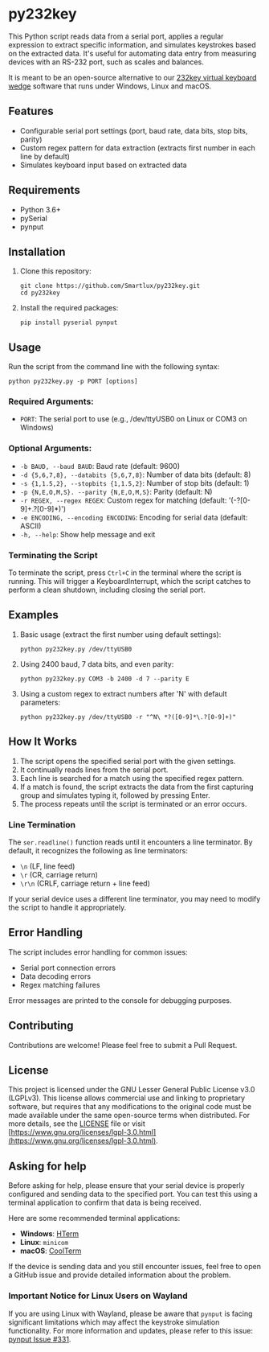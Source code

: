 # py232key

This Python script reads data from a serial port, applies a regular expression to extract specific information, and simulates keystrokes based on the extracted data. It's useful for automating data entry from measuring devices with an RS-232 port, such as scales and balances.

It is meant to be an open-source alternative to our [232key virtual keyboard wedge](https://www.232key.com) software that runs under Windows, Linux and macOS.

## Features

- Configurable serial port settings (port, baud rate, data bits, stop bits, parity)
- Custom regex pattern for data extraction (extracts first number in each line by default)
- Simulates keyboard input based on extracted data

## Requirements

- Python 3.6+
- pySerial
- pynput

## Installation

1. Clone this repository:
   ```
   git clone https://github.com/Smartlux/py232key.git
   cd py232key
   ```

2. Install the required packages:
   ```
   pip install pyserial pynput
   ```

## Usage

Run the script from the command line with the following syntax:

```
python py232key.py -p PORT [options]
```

### Required Arguments:

- `PORT`: The serial port to use (e.g., /dev/ttyUSB0 on Linux or COM3 on Windows)

### Optional Arguments:

- `-b BAUD, --baud BAUD`: Baud rate (default: 9600)
- `-d {5,6,7,8}, --databits {5,6,7,8}`: Number of data bits (default: 8)
- `-s {1,1.5,2}, --stopbits {1,1.5,2}`: Number of stop bits (default: 1)
- `-p {N,E,O,M,S}. --parity {N,E,O,M,S}`: Parity (default: N)
- `-r REGEX, --regex REGEX`: Custom regex for matching (default: '(-?[0-9]+\.?[0-9]*)')
- `-e ENCODING, --encoding ENCODING`: Encoding for serial data (default: ASCII)
- `-h, --help`: Show help message and exit

### Terminating the Script

To terminate the script, press `Ctrl+C` in the terminal where the script is running. This will trigger a KeyboardInterrupt, which the script catches to perform a clean shutdown, including closing the serial port.

## Examples

1. Basic usage (extract the first number using default settings):
   ```
   python py232key.py /dev/ttyUSB0
   ```

2. Using 2400 baud, 7 data bits, and even parity:
   ```
   python py232key.py COM3 -b 2400 -d 7 --parity E
   ```

3. Using a custom regex to extract numbers after 'N' with default parameters:
   ```
   python py232key.py /dev/ttyUSB0 -r "^N\ *?([0-9]*\.?[0-9]+)"
   ```

## How It Works

1. The script opens the specified serial port with the given settings.
2. It continually reads lines from the serial port.
3. Each line is searched for a match using the specified regex pattern.
4. If a match is found, the script extracts the data from the first capturing group and simulates typing it, followed by pressing Enter.
5. The process repeats until the script is terminated or an error occurs.

### Line Termination

The `ser.readline()` function reads until it encounters a line terminator. By default, it recognizes the following as line terminators:

- `\n` (LF, line feed)
- `\r` (CR, carriage return)
- `\r\n` (CRLF, carriage return + line feed)

If your serial device uses a different line terminator, you may need to modify the script to handle it appropriately.

## Error Handling

The script includes error handling for common issues:
- Serial port connection errors
- Data decoding errors
- Regex matching failures

Error messages are printed to the console for debugging purposes.

## Contributing

Contributions are welcome! Please feel free to submit a Pull Request.

## License

This project is licensed under the GNU Lesser General Public License v3.0 (LGPLv3). This license allows commercial use and linking to proprietary software, but requires that any modifications to the original code must be made available under the same open-source terms when distributed. For more details, see the [LICENSE](LICENSE) file or visit [https://www.gnu.org/licenses/lgpl-3.0.html](https://www.gnu.org/licenses/lgpl-3.0.html).

## Asking for help

Before asking for help, please ensure that your serial device is properly configured and sending data to the specified port. You can test this using a terminal application to confirm that data is being received.

Here are some recommended terminal applications:

- **Windows**: [HTerm](https://www.der-hammer.info/pages/terminal.html)
- **Linux**: `minicom`
- **macOS**: [CoolTerm](https://freeware.the-meiers.org/)

If the device is sending data and you still encounter issues, feel free to open a GitHub issue and provide detailed information about the problem.

### Important Notice for Linux Users on Wayland

If you are using Linux with Wayland, please be aware that `pynput` is facing significant limitations which may affect the keystroke simulation functionality. For more information and updates, please refer to this issue: [pynput Issue #331](https://github.com/moses-palmer/pynput/issues/331).
